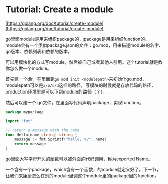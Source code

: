# Tutorial: Create a module

[https://golang.org/doc/tutorial/create-module](https://golang.org/doc/tutorial/create-module)

go里面module是用来组织package的，package是用来组织function的。module会有一个类似package.json的文件：go.mod，用来描述module的名字、go版本、依赖列表和依赖的版本。

可以用模块化的方式写module，然后被自己或者其他人引用。这个tutorial就是教你怎么做一个module。

首先建一个dir，在里面跑`go mod init <modulepath>`来初始化go.mod，modulepath可以是`a/b/c/d`这样的路径，写模块的时候就是存放代码的路径，production环境里是可以下到module的路径（？）。

然后可以建一个.go文件，在里面写代码声明package，实现function。

```go
package mypackage

import "fmt"

// return a message with the name
func Hello(name string) string {
    message := fmt.Sprintf("hello, %v", name)
    return message 
}
```

go里面大写字母开头的函数可以被外面的代码调用，称为exported Name。

一个含有一个package，which含有一个函数，的module就定义好了。下一节，让我们来康康怎么在别的module里调这个module里的package里的function。

